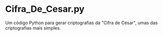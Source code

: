 # Cifra_De_Cesar.py
Um código Python para gerar criptografias da "Cifra de César", umas das criptografias mais simples.
